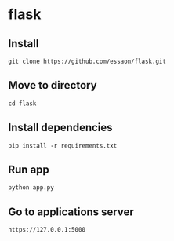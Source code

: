 # flask
## Install
```
git clone https://github.com/essaon/flask.git
```
## Move to directory
```
cd flask
```
## Install dependencies
```
pip install -r requirements.txt
```
## Run app
```
python app.py
```
## Go to applications server
```
https://127.0.0.1:5000
```
